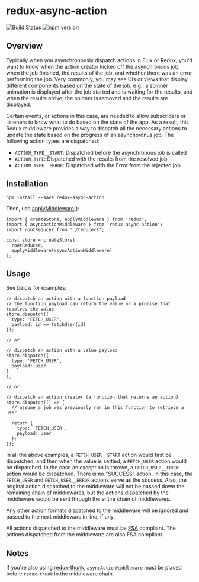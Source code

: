 # redux-async-action

[![Build Status](https://travis-ci.org/kevhuang/redux-async-action.svg?branch=master)](https://travis-ci.org/kevhuang/redux-async-action)
[![npm version](https://img.shields.io/npm/v/redux-async-action.svg?maxAge=2592000)](https://www.npmjs.com/package/redux-async-action)

## Overview

Typically when you asynchronously dispatch actions in Flux or Redux, you'd want to know when the action creator kicked off the asynchronous job, when the job finished, the results of the job, and whether there was an error performing the job. Very commonly, you may see UIs or views that display different components based on the state of the job, e.g., a spinner animation is displayed after the job started and is waiting for the results, and when the results arrive, the spinner is removed and the results are displayed.

Certain events, or actions in this case, are needed to allow subscribers or listeners to know what to do based on the state of the app. As a result, this Redux middleware provides a way to dispatch all the necessary actions to update the state based on the progress of an asynchoronus job. The following action types are dispatched:

- `ACTION_TYPE__START`: Dispatched before the asynchronous job is called
- `ACTION_TYPE`: Dispatched with the results from the resolved job
- `ACTION_TYPE__ERROR`: Dispatched with the Error from the rejected job

## Installation

```
npm install --save redux-async-action
```

Then, use [applyMiddleware()](http://redux.js.org/docs/api/applyMiddleware.html):

```
import { createStore, applyMiddleware } from 'redux';
import { asyncActionMiddleware } from 'redux-async-action';
import rootReducer from './reducers';

const store = createStore(
  rootReducer,
  applyMiddleware(asyncActionMiddleware)
);
```

## Usage

See below for examples:

```
// dispatch an action with a function payload
// the function payload can return the value or a promise that resolves the value
store.dispatch({
  type: 'FETCH_USER',
  payload: id => fetchUser(id)
});

// or

// dispatch an action with a value payload
store.dispatch({
  type: 'FETCH_USER',
  payload: user
}
);

// or

// dispatch an action creator (a function that returns an action)
store.dispatch(() => {
  // assume a job was previously ran in this function to retrieve a user

  return {
    type: 'FETCH_USER',
    payload: user
  };
});
```

In all the above examples, a `FETCH_USER__START` action would first be dispatched, and then when the value is settled, a `FETCH_USER` action would be dispatched. In the case an exception is thrown, a `FETCH_USER__ERROR` action would be dispatched. There is no "SUCCESS" action. In this case, the `FETCH_USER` and `FETCH_USER__ERROR` actions serve as the success. Also, the original action dispatched to the middleware will not be passed down the remaining chain of middlewares, but the actions dispatched by the middleware would be sent through the entire chain of middlewares.

Any other action formats dispatched to the middleware will be ignored and passed to the next middleware in line, if any.

All actions dispatched to the middleware must be [FSA](https://github.com/acdlite/flux-standard-action) compliant. The actions dispatched from the middleware are also FSA compliant.

## Notes

If you're also using [redux-thunk](https://github.com/gaearon/redux-thunk), `asyncActionMiddleware` must be placed before `redux-thunk` in the middleware chain.
